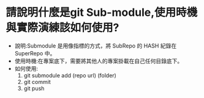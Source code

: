 # 請說明什麼是git Sub-module,使用時機與實際演練該如何使用?
* 說明:Submodule 是用像指標的方式，將 SubRepo 的 HASH 紀錄在 SuperRepo 中。
* 使用時機:在專案底下，需要將其他人的專案掛載在自己任何目錄底下。
* 如何使用: 
  1. git submodule add (repo url) (folder)
  3. git commit
  4. git push